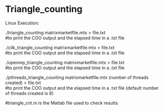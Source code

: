 # Triangle_counting
Linux Execution:

./triangle_counting matrixmarketfile.mtx > file.txt   
#to print the COO output and the elapsed time in a .txt file  


./cilk_triangle_counting matrixmarketfile.mtx > file.txt   
#to print the COO output and the elapsed time in a .txt file


./openmp_triangle_counting matrixmarketfile.mtx > file.txt   
#to print the COO output and the elapsed time in a .txt file


./pthreads_triangle_counting matrixmarketfile.mtx (number of threads created) > file.txt   
#to print the COO output and the elapsed time in a .txt file (default number of threads                                                                                          created is 8)

#triangle_cnt.m is the Matlab file used to check results
